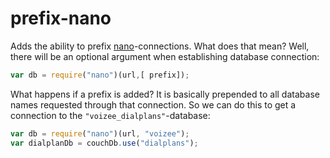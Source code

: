 prefix-nano
===========

Adds the ability to prefix [nano](https://github.com/dscape/nano)-connections.
What does that mean?
Well, there will be an optional argument when establishing database connection:

```js
var db = require("nano")(url,[ prefix]);
```

What happens if a prefix is added?
It is basically prepended to all database names requested through that connection.
So we can do this to get a connection to the `"voizee_dialplans"`-database:

```js
var db = require("nano")(url, "voizee");
var dialplanDb = couchDb.use("dialplans");
```

